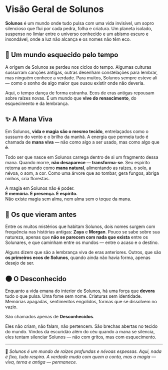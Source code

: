 # Visão Geral de Solunos

**Solunos** é um mundo onde tudo pulsa com uma vida invisível, um sopro silencioso que flui por cada pedra, folha e criatura. Um planeta isolado, suspenso no limiar entre o universo conhecido e um abismo escuro e insondável, onde a luz não alcança e os nomes não têm eco.

## 🌌 Um mundo esquecido pelo tempo

A origem de Solunos se perdeu nos ciclos do tempo. Algumas culturas sussurram canções antigas, outras desenham constelações para lembrar, mas ninguém conhece a verdade. Para muitos, Solunos sempre esteve ali — como o sonho de algo maior que ousou existir onde não deveria.

Aqui, o tempo dança de forma estranha. Ecos de eras antigas repousam sobre raízes novas. É um mundo que **vive do renascimento**, do esquecimento e da lembrança. 

## ✨ A Mana Viva

Em Solunos, **vida e magia são o mesmo tecido**, entrelaçados como o sussurro do vento e o brilho da manhã. A energia que permeia tudo é chamada de **mana viva** — não como algo a ser usado, mas como algo que **é**.

Todo ser que nasce em Solunos carrega dentro de si um fragmento dessa mana. Quando morre, **não desaparece — transforma-se**. Seu espírito retorna ao mundo como **mana natural**, alimentando as raízes, o solo, a névoa, o som, a cor. Como uma árvore que ao tombar, gera fungos, abriga ninhos, cria florestas.

A magia em Solunos não é poder.  
**É memória. É presença. É espírito.**  
Não existe magia sem alma, nem alma sem o toque da mana.

## 🐾 Os que vieram antes

Entre os muitos mistérios que habitam Solunos, dois nomes surgem com frequência nas histórias antigas: **Zaya** e **Morgan**. Pouco se sabe sobre sua natureza, apenas que **não se parecem com nada que exista** entre os Solunares, e que caminham entre os mundos — entre o acaso e o destino.

Alguns dizem que são a lembrança viva de eras anteriores. Outros, que são **os primeiros ecos de Solunos**, quando ainda não havia forma, apenas desejo de ser.

## 🌑 O Desconhecido

Enquanto a vida emana do interior de Solunos, há uma força que **devora** tudo o que pulsa. Uma fome sem nome. Criaturas sem identidade. Memórias apagadas, sentimentos engolidos, formas que se dissolvem no vazio.

São chamados apenas de **Desconhecidos**.

Eles não criam, não falam, não pertencem. São brechas abertas no tecido do mundo. Vindos da escuridão além do céu quando a mana se silencia, eles tentam silenciar Solunos — não com gritos, mas com esquecimento.

---

📝 *Solunos é um mundo de raízes profundas e névoas espessas. Aqui, nada é fixo, tudo respira. A verdade muda com quem a conta, mas a magia — viva, terna e antiga — permanece.*
